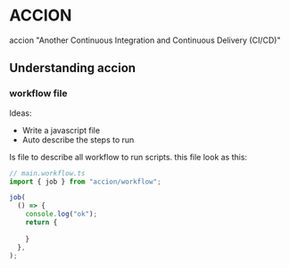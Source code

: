 # ACCION

accion "Another Continuous Integration and Continuous Delivery (CI/CD)"

## Understanding accion

### workflow file

Ideas:

- Write a javascript file
- Auto describe the steps to run

Is file to describe all workflow to run scripts. this file look as this:

```typescript
// main.workflow.ts
import { job } from "accion/workflow";

job(
  () => {
    console.log("ok");
    return {
        
    }
  },
);
```
